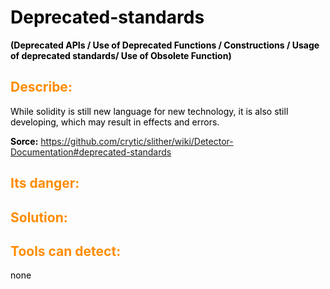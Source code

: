 <style>
H1{color:Black !important;}
H2{color:DarkOrange !important;}
p{color:Black !important;}
</style>
# Deprecated-standards 
**(Deprecated APIs /  Use of Deprecated Functions / Constructions / Usage of deprecated standards/ Use of Obsolete Function)**

## Describe:
 While solidity is still new language for new technology, it is also still developing, which may result in effects and errors.

**Sorce:**
 https://github.com/crytic/slither/wiki/Detector-Documentation#deprecated-standards

## Its danger:
## Solution: 
## Tools can detect:
  none
  
